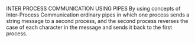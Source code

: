 INTER PROCESS COMMUNICATION USING PIPES
By using concepts of Inter-Process Communication ordinary pipes in which one process sends a string message to a second process, and the second process reverses the case of each character in the message and sends it back to the first process.
